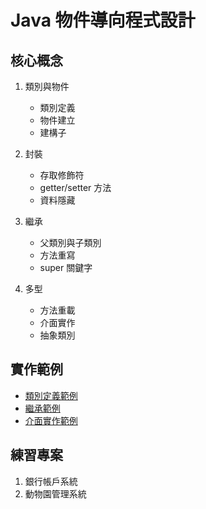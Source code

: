 # Java 物件導向程式設計

## 核心概念
1. 類別與物件
   - 類別定義
   - 物件建立
   - 建構子

2. 封裝
   - 存取修飾符
   - getter/setter 方法
   - 資料隱藏

3. 繼承
   - 父類別與子類別
   - 方法重寫
   - super 關鍵字

4. 多型
   - 方法重載
   - 介面實作
   - 抽象類別

## 實作範例
- [類別定義範例](./Person.java)
- [繼承範例](./Employee.java)
- [介面實作範例](./Shape.java)

## 練習專案
1. 銀行帳戶系統
2. 動物園管理系統
